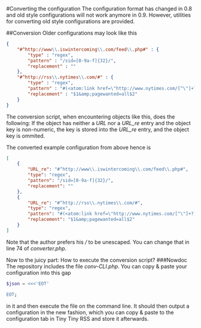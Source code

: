 #Converting the configuration
The configuration format has changed in 0.8 and old style configurations will not work anymore in 0.9. However, utilities for converting old style configurations are provided.

##Conversion
Older configurations may look like this

```json
{
	"#^http://www\\.iswintercoming\\.com/feed\\.php#" : {
		"type" : "regex",
		"pattern" : "/sid=[0-9a-f]{32}/",
		"replacement" : ""
	},
	"#^http://rss\\.nytimes\\.com/#" : {
		"type" : "regex",
		"pattern" : "#(<atom:link href=\"http://www.nytimes.com/[^\"]+?)(\")#",
		"replacement" : "$1&amp;pagewanted=all$2"
	}
}
```

The conversion script, when encountering objects like this, does the following: If the object has neither a *URL* nor a *URL_re* entry and the object key is non-numeric, the key is stored into the *URL_re* entry, and the object key is ommited.

The converted example configuration from above hence is

```json
[
	{
		"URL_re": "#^http://www\\.iswintercoming\\.com/feed\\.php#",
		"type": "regex",
		"pattern": "/sid=[0-9a-f]{32}/",
		"replacement": ""
	},
	{
		"URL_re": "#^http://rss\\.nytimes\\.com/#",
		"type": "regex",
		"pattern": "#(<atom:link href=\"http://www.nytimes.com/[^\"]+?)(\")#",
		"replacement": "$1&amp;pagewanted=all$2"
	}
]
```

Note that the author prefers his */* to be unescaped. You can change that in line 74 of *converter.php*.

Now to the juicy part: How to execute the conversion script? 
###Nowdoc
The repository includes the file *conv-CLI.php*. You can copy & paste your configuration into this gap

```php
$json = <<<'EOT'

EOT;
```

in it and then execute the file on the command line. It should then output a configuration in the new fashion, which you can copy & paste to the configuration tab in Tiny Tiny RSS and store it afterwards.

